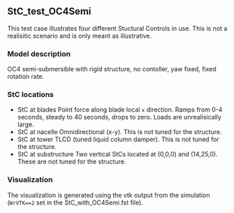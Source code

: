 ## StC\_test\_OC4Semi

This test case illustrates four different Stuctural Controls in use. This is not a realisitic scenario and is only meant as illustrative.

### Model description

OC4 semi-submersible with rigid structure, no contoller, yaw fixed, fixed rotation rate.

### StC locations

- StC at blades
     Point force along blade local `x` direction.  Ramps from 0-4 seconds, steady to 40 seconds, drops to zero.  Loads are unrealisically large.
- StC at nacelle
     Omnidirectional (x-y).  This is not tuned for the structure.
- StC at tower
     TLCD (tuned liquid column damper).  This is not tuned for the structure.
- StC at substructure
      Two vertical StCs located at (0,0,0) and (14,25,0).  These are not tuned for the structure.


### Visualization

The visualization is generated using the vtk output from the simulation (`WrVTK==2` set in the StC\_with\_OC4Semi.fst file).